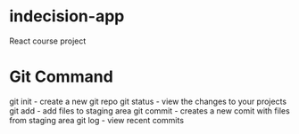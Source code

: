 # indecision-app
React course project
# Git Command

git init - create a new git repo
git status - view the changes to your projects
git add - add files to staging area
git commit -  creates a new comit with files from staging area
git log - view recent commits
